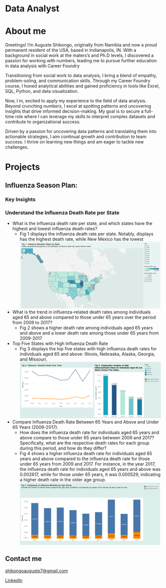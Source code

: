 # Data Analyst
# About me
Greetings! I’m Auguste Shikongo, originally from Namibia and now a proud permanent resident of the USA, based in Indianapolis, IN. With a background in social work at the maters’s and Ph.D levels, I discovered a passion for working with numbers, leading me to pursue further education in data analysis with Career Foundry

Transitioning from social work to data analysis, I bring a blend of empathy, problem-soling, and communication skills. Through my Career Foundry course, I honed analytical abilities and gained proficiency in tools like Excel, SQL, Python, and data visualization.

Now, I m, excited to apply my experience to the field of data analysis. Beyond crunching numbers, I excel at spotting patterns and uncovering insights that drive informed decision-making. My goal is to secure a full-time role where I can leverage my skills to interpret complex datasets and contribute to organizational success.

Driven by a passion for uncovering data patterns and translating them into actionable strategies, I aim continual growth and contribution to team success. I thrive on learning new things and am eager to tackle new challenges.

# Projects
## Influenza Season Plan:
### Key Insights
### Understand the Influenza Death Rate per State
- What is the influenza death rate per state, and which states have the highest and lowest influenza death rates?
  - Fig 1 displays the influenza death rate per state. Notably, displays has the highest  death rate, while New Mexico has the lowest
  [![Figure 1](/assets/AugPortInstaFig1.png)](/assets/AugPortInstaFig1.png) 
- What is the trend in influenza-related death rates among individuals aged 65 and above compared to those under 65 years over the period from 2009 to 2017?
  - Fig 2 shows a higher death rate among individuals aged 65 years and above and a lower death rate among those under 65 years from 2009-2017
- Top Five States with High Influenza Death Rate
  - Fig 3 displays the top five states with high influenza death rates for individuals aged 65 and above: Illinois, Nebraska, Alaska, Georgia, and Missouri.
  [![Figure 2 and 3](/assets/AugPortInstaFig2+3.png)](/assets/AugPortInstaFig2+3.png) 
- Compare Influenza Death Rate Between 65 Years and Above and Under 65 Years (2009-2017).
  - How does the influenza death rate for individuals aged 65 years and above compare to those under 65 years between 2009 and 2017? Specifically, what are the respective death rates for each group during this period, and how do they differ?
  - Fig 4 shows a higher influenza death rate for individuals aged 65 years and above compared to the influenza death rate for those under 65 years from 2009 and 2017. For instance, in the year 2017, the influenza death rate for individuals aged 65 years and above was 0.002617, while for those under 65 years, it was 0.000529, indicating a higher death rate in the older age group.
  [![Figure 4](/assets/AugPortInstaFig4.png)](/assets/AugPortInstaFig4.png) 



## Contact me
[shikongoauguste7@gmail.com](mailto:shikongoauguste7@gmail.com?subject=Mail_from_portfolio_website)

[LinkedIn](https://www.linkedin.com/in/auguste-shikongo-78a6742a7/)

